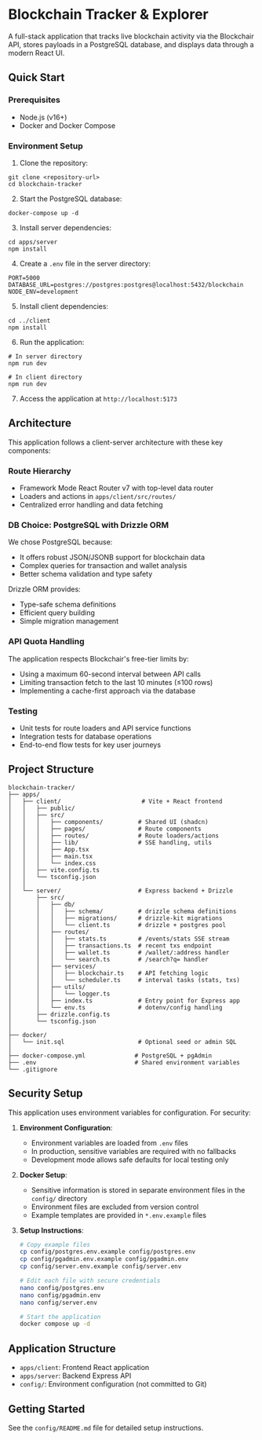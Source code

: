 # Blockchain Tracker & Explorer

A full-stack application that tracks live blockchain activity via the Blockchair API, stores payloads in a PostgreSQL database, and displays data through a modern React UI.

## Quick Start

### Prerequisites

- Node.js (v16+)
- Docker and Docker Compose

### Environment Setup

1. Clone the repository:
```
git clone <repository-url>
cd blockchain-tracker
```

2. Start the PostgreSQL database:
```
docker-compose up -d
```

3. Install server dependencies:
```
cd apps/server
npm install
```

4. Create a `.env` file in the server directory:
```
PORT=5000
DATABASE_URL=postgres://postgres:postgres@localhost:5432/blockchain
NODE_ENV=development
```

5. Install client dependencies:
```
cd ../client
npm install
```

6. Run the application:
```
# In server directory
npm run dev

# In client directory
npm run dev
```

7. Access the application at `http://localhost:5173`

## Architecture

This application follows a client-server architecture with these key components:

### Route Hierarchy

- Framework Mode React Router v7 with top-level data router
- Loaders and actions in `apps/client/src/routes/`
- Centralized error handling and data fetching

### DB Choice: PostgreSQL with Drizzle ORM

We chose PostgreSQL because:
- It offers robust JSON/JSONB support for blockchain data
- Complex queries for transaction and wallet analysis
- Better schema validation and type safety

Drizzle ORM provides:
- Type-safe schema definitions
- Efficient query building
- Simple migration management

### API Quota Handling

The application respects Blockchair's free-tier limits by:
- Using a maximum 60-second interval between API calls
- Limiting transaction fetch to the last 10 minutes (≤100 rows)
- Implementing a cache-first approach via the database

### Testing

- Unit tests for route loaders and API service functions
- Integration tests for database operations
- End-to-end flow tests for key user journeys

## Project Structure

```
blockchain-tracker/
├── apps/
│   ├── client/                       # Vite + React frontend
│   │   ├── public/
│   │   ├── src/
│   │   │   ├── components/          # Shared UI (shadcn)
│   │   │   ├── pages/               # Route components
│   │   │   ├── routes/              # Route loaders/actions
│   │   │   ├── lib/                 # SSE handling, utils
│   │   │   ├── App.tsx
│   │   │   ├── main.tsx
│   │   │   └── index.css
│   │   ├── vite.config.ts
│   │   └── tsconfig.json
│   │
│   └── server/                      # Express backend + Drizzle
│       ├── src/
│       │   ├── db/
│       │   │   ├── schema/          # drizzle schema definitions
│       │   │   ├── migrations/      # drizzle-kit migrations
│       │   │   └── client.ts        # drizzle + postgres pool
│       │   ├── routes/
│       │   │   ├── stats.ts         # /events/stats SSE stream
│       │   │   ├── transactions.ts  # recent txs endpoint
│       │   │   ├── wallet.ts        # /wallet/:address handler
│       │   │   └── search.ts        # /search?q= handler
│       │   ├── services/
│       │   │   ├── blockchair.ts    # API fetching logic
│       │   │   └── scheduler.ts     # interval tasks (stats, txs)
│       │   ├── utils/
│       │   │   └── logger.ts
│       │   ├── index.ts             # Entry point for Express app
│       │   └── env.ts               # dotenv/config handling
│       ├── drizzle.config.ts
│       └── tsconfig.json
│
├── docker/
│   └── init.sql                     # Optional seed or admin SQL
│
├── docker-compose.yml              # PostgreSQL + pgAdmin
├── .env                            # Shared environment variables
└── .gitignore
```

## Security Setup

This application uses environment variables for configuration. For security:

1. **Environment Configuration**:
   - Environment variables are loaded from `.env` files
   - In production, sensitive variables are required with no fallbacks
   - Development mode allows safe defaults for local testing only

2. **Docker Setup**:
   - Sensitive information is stored in separate environment files in the `config/` directory
   - Environment files are excluded from version control
   - Example templates are provided in `*.env.example` files

3. **Setup Instructions**:
   ```bash
   # Copy example files
   cp config/postgres.env.example config/postgres.env
   cp config/pgadmin.env.example config/pgadmin.env
   cp config/server.env.example config/server.env
   
   # Edit each file with secure credentials
   nano config/postgres.env
   nano config/pgadmin.env
   nano config/server.env
   
   # Start the application
   docker compose up -d
   ```

## Application Structure

- `apps/client`: Frontend React application
- `apps/server`: Backend Express API
- `config/`: Environment configuration (not committed to Git)

## Getting Started

See the `config/README.md` file for detailed setup instructions. 